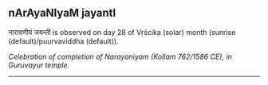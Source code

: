 ## nArAyaNIyaM jayantI
नारायणीयं जयन्ती is observed on day 28 of Vṛścika (solar) month (sunrise (default)/puurvaviddha (default)).

_Celebration of completion of Narayaniyam (Kollam 762/1586 CE), in Guruvayur temple._

---
